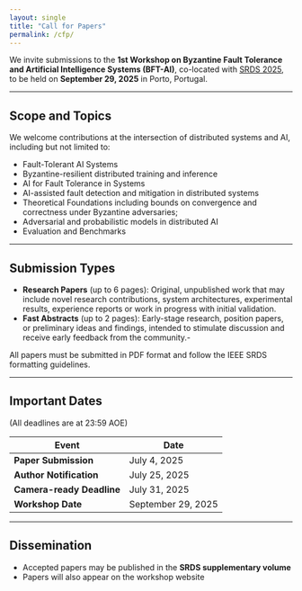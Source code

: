 ```yaml
---
layout: single
title: "Call for Papers"
permalink: /cfp/
---
```


We invite submissions to the **1st Workshop on Byzantine Fault Tolerance and Artificial Intelligence Systems (BFT-AI)**, co-located with [SRDS 2025](https://srds-conference.org/), to be held on **September 29, 2025** in Porto, Portugal.

---

## Scope and Topics

We welcome contributions at the intersection of distributed systems and AI, including but not limited to:

- Fault-Tolerant AI Systems 
- Byzantine-resilient distributed training and inference
- AI for Fault Tolerance in Systems 
- AI-assisted fault detection and mitigation in distributed systems
- Theoretical Foundations including bounds on convergence and correctness under Byzantine adversaries;
- Adversarial and probabilistic models in distributed AI
- Evaluation and Benchmarks


---

## Submission Types

- **Research Papers** (up to 6 pages): Original, unpublished work that may include novel research contributions, system architectures, experimental results, experience reports or work in progress with initial validation.
- **Fast Abstracts** (up to 2 pages): Early-stage research, position papers, or preliminary ideas and findings, intended to stimulate discussion and receive early feedback from the community.- 

All papers must be submitted in PDF format and follow the IEEE SRDS formatting guidelines.

---

## Important Dates

(All deadlines are at 23:59 AOE)

| Event                   | Date            |
|-------------------------|-----------------|
| **Paper Submission**    | July 4, 2025    |
| **Author Notification** | July 25, 2025   |
| **Camera-ready Deadline** | July 31, 2025 |
| **Workshop Date**       | September 29, 2025 |

---

## Dissemination

- Accepted papers may be published in the **SRDS supplementary volume**
- Papers will also appear on the workshop website

